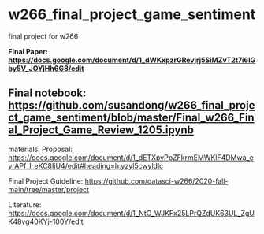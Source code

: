 # w266_final_project_game_sentiment
final project for w266  

**Final Paper: https://docs.google.com/document/d/1_dWKxpzrGRevjrj5SiMZvT2t7i6lGby5V_JOYjHh6G8/edit**

**Final notebook: https://github.com/susandong/w266_final_project_game_sentiment/blob/master/Final_w266_Final_Project_Game_Review_1205.ipynb**
-------------------
materials:
Proposal: https://docs.google.com/document/d/1_dETXpvPpZFkrmEMWKlF4DMwa_eyrAPf_l_eKC8IjU4/edit#heading=h.yzyl5cwyldlc  

Final Project Guideline: https://github.com/datasci-w266/2020-fall-main/tree/master/project

Literature: https://docs.google.com/document/d/1_NtO_WJKFx25LPrQZdUK63UL_ZgUK48vg40KYj-100Y/edit

